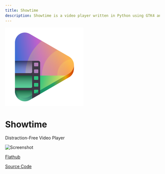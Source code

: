 ```yaml
---
title: Showtime
description: Showtime is a video player written in Python using GTK4 and Libadwaita.
---
```


<style>
  img { max-height: 35em }
</style>

![Showtime Icon](/images/app-icons/showtime.svg)

# Showtime

Distraction-Free Video Player

![Screenshot](https://gitlab.gnome.org/GNOME/Incubator/showtime/-/raw/main/data/screenshots/1.png)

[Flathub](https://flathub.org/apps/org.gnome.Showtime)

[Source Code](https://gitlab.gnome.org/GNOME/Incubator/showtime)
